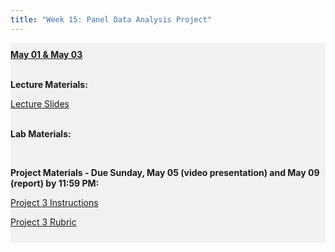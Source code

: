 ```yaml
---
title: "Week 15: Panel Data Analysis Project"
---
```


<div style="background-color:rgba(0, 0, 0, 0.0470588); text-align:left; vertical-align: middle; padding:10px 0;">
<b><u>May 01 & May 03</u></b> <br> <br>

<b>Lecture Materials:</b> <br>

<a  href="/materials/unit_03/week_03/lecture_03_week_03.html" target="_blank">Lecture Slides</a> <br> <br>


<b>Lab Materials:</b> <br>

<br>

<b>Project Materials - Due Sunday, May 05 (video presentation) and May 09 (report) by 11:59 PM:</b> <br>

<a  href="/materials/unit_03/week_03/project_3.html" target="_blank">Project 3 Instructions</a> <br> 

<a  href="/materials/unit_03/week_03/project_3_rubric.html" target="_blank">Project 3 Rubric</a> <br> 

 <!--
<a  href="/materials/unit_03/week_02/includes/min_wage_data.csv" target="_blank">min_wage_data.csv</a> <br> 

 <a  href="/materials/unit_03/week_02/lab_03_week_02.html" target="_blank">Lab Notes</a> <br>  
 

 <a  href="https://colostate-my.sharepoint.com/:f:/g/personal/jbayham_colostate_edu/EgFfaomIJ8VOoPLiTz6YXfEBXQqoY1eiOuDmpPpur7f9Ow?e=zDMuWi" target="_blank">Lab Datasets</a> <br> <br>

<b> Problem Set Materials - Due Thursday, April 27 by 11:59 PM:</b> <br>

 <a  href="/materials/unit_03/week_01/ps_03_week_01.html" target="_blank">Problem Set 1 Instructions</a> <br>  

<a  href="https://colostate-my.sharepoint.com/:f:/g/personal/jbayham_colostate_edu/Ene2gKXT9QBMr5Zb383dEeYBmvLFvFZR6PTwxUcGNza_0g?e=gwtVHm" target="_blank">Treatment datasets</a> <br> 

<a  href="https://colostate-my.sharepoint.com/:f:/g/personal/jbayham_colostate_edu/EsuPJcqiDPZFu0qJ-JONVLcB1gnp08EAm2LuTPAHVz2yqA?e=IsLJkA" target="_blank">Other datasets</a> <br> <br>
-->



</div>

<br> 

